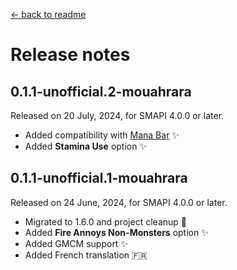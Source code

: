 ﻿[← back to readme](../README.md)

# Release notes

## 0.1.1-unofficial.2-mouahrara
Released on 20 July, 2024, for SMAPI 4.0.0 or later.
* Added compatibility with [Mana Bar](https://www.nexusmods.com/stardewvalley/mods/7831) ✨
* Added **Stamina Use** option ✨

## 0.1.1-unofficial.1-mouahrara
Released on 24 June, 2024, for SMAPI 4.0.0 or later.
* Migrated to 1.6.0 and project cleanup 🚀
* Added **Fire Annoys Non-Monsters** option ✨
* Added GMCM support ✨
* Added French translation 🇫🇷
